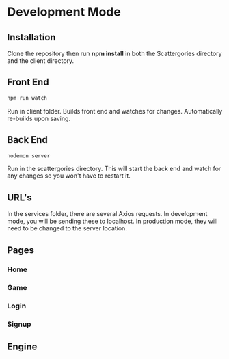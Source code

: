 # Development Mode   

## Installation

Clone the repository then run **npm install** in both the Scattergories directory and the client directory.

## Front End  
```bash   
npm run watch   
```   
Run in client folder. Builds front end and watches for changes. Automatically re-builds upon saving.  

## Back End   
```bash   
nodemon server   
```   
Run in the scattergories directory. This will start the back end and watch for any changes so you won't have to restart it.

## URL's  
In the services folder, there are several Axios requests. In development mode, you will be sending these to localhost. In production mode, they will need to be changed to the server location. 

## Pages

### Home

### Game

### Login

### Signup

## Engine
